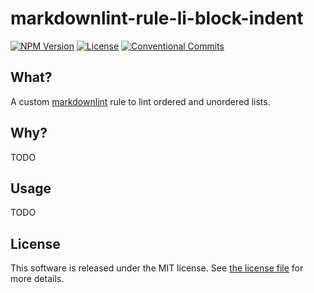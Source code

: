 # markdownlint-rule-li-block-indent

<!-- markdownlint-disable line-length -->
[![NPM Version](https://img.shields.io/npm/v/@silvermine/markdownlint-rule-li-block-indent.svg)](https://www.npmjs.com/package/@silvermine/markdownlint-rule-li-block-indent)
[![License](https://img.shields.io/github/license/silvermine/markdownlint-rule-li-block-indent.svg)](./LICENSE)
[![Conventional Commits](https://img.shields.io/badge/Conventional%20Commits-1.0.0-yellow.svg)](https://conventionalcommits.org)
<!-- markdownlint-enable line-length -->

## What?

A custom [markdownlint](https://github.com/DavidAnson/markdownlint) rule to lint ordered
and unordered lists.

## Why?

TODO

## Usage

TODO

## License

This software is released under the MIT license. See [the license file](LICENSE) for more
details.
